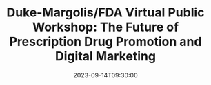 ---
# Documentation: https://wowchemy.com/docs/managing-content/
type: conference
title: "Duke-Margolis/FDA Virtual Public Workshop: The Future of Prescription Drug Promotion and Digital Marketing"
url_freeregister: https://healthpolicy.duke.edu/events/future-prescription-drug-promotion-and-digital-marketing
date: 2023-09-14T09:30:00
date_end: 2023-09-14T14:00:00
all_day: false
speaker: ""
---